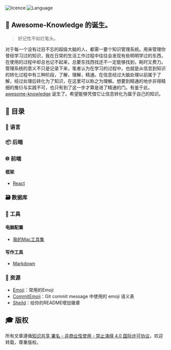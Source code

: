 ![licence](https://img.shields.io/badge/licence-BY--NC--ND%204.0-blue.svg)
![Language](https://img.shields.io/badge/Language-%E4%B8%AD%E6%96%87-red.svg)

## :thinking: Awesome-Knowledge 的诞生。
> 好记性不如烂笔头。

对于每一个没有过目不忘的超级大脑的人，都需一要个知识管理系统。用来管理你曾经学习过的知识，我在日常的生活工作过程中往往会发现有些明明学过的东西，在使用的过程中却总也记不起来，总要东找西找还不一定能够找到，耗时又费力。管理系统的意义不只是记录下来，笔者认为在学习的过程中，也就是从信息到知识的转化过程中有三种阶段，了解，理解，精通。在信息经过大脑处理以前属于了解，经过处理后转化为了知识，在这里可以称之为理解。想要到精通的地步非得精细的推衍与实践不可，也只有到了这一步才算是进了精通的门。有鉴于此，[awesome-knowledge](https://github.com/Huyunxiu/awesome-knowledge) 诞生了。希望能够凭借它让信息转化为属于自己的知识。

## :bookmark_tabs: 目录
### :page_with_curl: 语言

### :package: 后端

### :globe_with_meridians: 前端
#### 框架
- [React](/frontend/framework/react/react.md)

### :card_file_box: 数据库

### :wrench: 工具
#### 电脑配置
- [我的Mac工具集](/tool/computer/my-mac.md)
#### 写作工具
- [Markdown](/tool/writing/markdown.md)

### :memo: 资源
- [Emoji](https://www.webpagefx.com/tools/emoji-cheat-sheet/)：常用的Emoji
- [CommitEmoji](https://gitmoji.carloscuesta.me/)：Git commit message 中使用的 emoji 语义表
- [Sheild](https://shields.io/#/)：给你的README增加徽章

## :mortar_board: 版权
所有文章遵循[知识共享 署名 - 非商业性使用 - 禁止演绎 4.0 国际许可协议](https://creativecommons.org/licenses/by-nc-nd/4.0/deed.zh)，欢迎转载，尊重版权。

